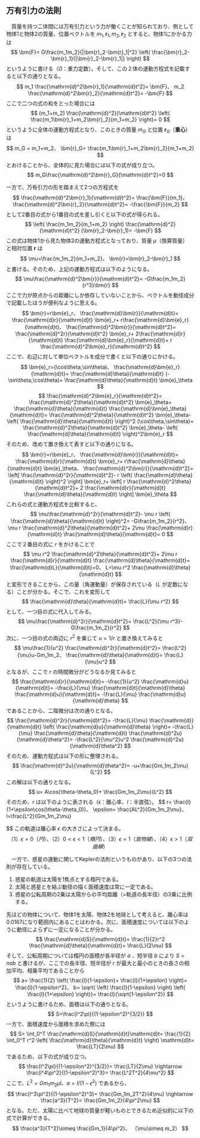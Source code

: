 
## 万有引力の法則

　質量を持つ二体間には万有引力という力が働くことが知られており、例として物体1と物体2の質量、位置ベクトルを $m_1,\bm{r}_1,m_2,\bm{r}_2$ とすると、物体1にかかる力は
$$
    \bm{F}=
    G\frac{m_1m_2}{|\bm{r}_2-\bm{r}_1|^2}
    \left(
    \frac{\bm{r}_2-\bm{r}_1}{|\bm{r}_2-\bm{r}_1|}
    \right)
$$
というように書ける（$G$：重力定数）。そして、この２体の運動方程式を記載すると以下の通りとなる。
$$
    m_1
    \frac{\mathrm{d}^2\bm{r}_1}{\mathrm{d}t^2}=
    \bm{F}、
    m_2
    \frac{\mathrm{d}^2\bm{r}_2}{\mathrm{d}t^2}=
    -\bm{F}
$$
ここで二つの式の和をとった場合には
$$
    (m_1+m_2)
    \frac{\mathrm{d}^2}{\mathrm{d}t^2}
    \left(
        \frac{m_1\bm{r}_1+m_2\bm{r}_2}{m_1+m_2}
    \right)=
    0
$$
というように全体の運動方程式となり、このときの質量 $m_G$ と位置 $\bm{r}_G$（**重心**）は
$$
    m_G = m_1+m_2、
    \bm{r}_G=
    \frac{m_1\bm{r}_1+m_2\bm{r}_2}{m_1+m_2}
$$ 
とおけることから、全体的に見た場合には以下の式が成り立つ。
$$
    m_G\frac{\mathrm{d}^2\bm{r}_G}{\mathrm{d}t^2}=0
$$

一方で、万有引力の形を踏まえて2つの方程式を
$$
    \frac{\mathrm{d}^2\bm{r}_1}{\mathrm{d}t^2}=
    \frac{\bm{F}}{m_1}、
    \frac{\mathrm{d}^2\bm{r}_2}{\mathrm{d}t^2}=
    -\frac{\bm{F}}{m_2}
$$
として2番目の式から1番目の式を差し引くと以下の式が得られる。
$$
    \left(
        \frac{m_1m_2}{m_1+m_2}
    \right)
    \frac{\mathrm{d}^2}{\mathrm{d}t^2}
    (\bm{r}_2-\bm{r}_1)=
    -\bm{F}
$$
この式は物体1から見た物体2の運動方程式となっており、質量 $\mu$（換算質量） と相対位置 $\bm{r}$ は
$$
    \mu=\frac{m_1m_2}{m_1+m_2}、
    \bm{r}=\bm{r}_2-\bm{r}_1
$$
と書ける。そのため、上記の運動方程式は以下のようになる。
$$
    \mu\frac{\mathrm{d}^2\bm{r}}{\mathrm{d}t^2}=
    -G\frac{m_1m_2}{r^3}\bm{r}
$$
ここで力が原点からの距離にしか依存していないことから、ベクトルを動径成分で記載したほうが便利なように思える。
$$
    \bm{r}=r\bm{e}_r、
    \frac{\mathrm{d}\bm{r}}{\mathrm{d}t}=
    \frac{\mathrm{d}r}{\mathrm{d}t}
    \bm{e}_r+
    r\frac{\mathrm{d}\bm{e}_r}{\mathrm{d}t}、
    \frac{\mathrm{d}^2\bm{r}}{\mathrm{d}t^2}=
    \frac{\mathrm{d}^2r}{\mathrm{d}t^2}
    \bm{e}_r+
    2\frac{\mathrm{d}r}{\mathrm{d}t}
    \frac{\mathrm{d}\bm{e}_r}{\mathrm{d}t}+
    r
    \frac{\mathrm{d}^2\bm{e}_r}{\mathrm{d}t^2}
$$
ここで、右辺に対して単位ベクトルを成分で書くと以下の通りにかける。
$$
    \bm{e}_r=(\cos\theta,\sin\theta)、
    \frac{\mathrm{d}\bm{e}_r}{\mathrm{d}t}=
    \frac{\mathrm{d}\theta}{\mathrm{d}t}
    (-\sin\theta,\cos\theta)=
    \frac{\mathrm{d}\theta}{\mathrm{d}t}
    \bm{e}_\theta
$$
$$
    \frac{\mathrm{d}^2\bm{e}_r}{\mathrm{d}t^2}=
    \frac{\mathrm{d}^2\theta}{\mathrm{d}t^2}
    \bm{e}_\theta+
    \frac{\mathrm{d}\theta}{\mathrm{d}t}
    \frac{\mathrm{d}\bm{e}_\theta}{\mathrm{d}t}=
    \frac{\mathrm{d}^2\theta}{\mathrm{d}t^2}
    \bm{e}_\theta-
    \left(
    \frac{\mathrm{d}\theta}{\mathrm{d}t}
    \right)^2
    (\cos\theta,\sin\theta)=
    \frac{\mathrm{d}^2\theta}{\mathrm{d}t^2}
    \bm{e}_\theta-
    \left(
    \frac{\mathrm{d}\theta}{\mathrm{d}t}
    \right)^2\bm{e}_r
$$
そのため、改めて置き換えて表すと以下の通りになる。
$$
    \bm{r}=r\bm{e}_r、
    \frac{\mathrm{d}\bm{r}}{\mathrm{d}t}=
    \frac{\mathrm{d}r}{\mathrm{d}t}
    \bm{e}_r+
    r\frac{\mathrm{d}\theta}{\mathrm{d}t}
    \bm{e}_\theta、
    \frac{\mathrm{d}^2\bm{r}}{\mathrm{d}t^2}=
    \left[
    \frac{\mathrm{d}^2r}{\mathrm{d}t^2}-
    r
    \left(
    \frac{\mathrm{d}\theta}{\mathrm{d}t}
    \right)^2
    \right]
    \bm{e}_r+
    \left[
    r
    \frac{\mathrm{d}^2\theta}{\mathrm{d}t^2}+
    2
    \frac{\mathrm{d}r}{\mathrm{d}t}
    \frac{\mathrm{d}\theta}{\mathrm{d}t}
    \right]
    \bm{e}_\theta
$$
これらの式と運動方程式を比較すると、
$$
    \mu\frac{\mathrm{d}^2r}{\mathrm{d}t^2}-
    \mu r
    \left(
    \frac{\mathrm{d}\theta}{\mathrm{d}t}
    \right)^2=
    -G\frac{m_1m_2}{r^2}、
    \mu r
    \frac{\mathrm{d}^2\theta}{\mathrm{d}t^2}+
    2\mu
    \frac{\mathrm{d}r}{\mathrm{d}t}
    \frac{\mathrm{d}\theta}{\mathrm{d}t}=
    0
$$
ここで２番目の式に $r$ をかけることで
$$
    \mu r^2
    \frac{\mathrm{d}^2\theta}{\mathrm{d}t^2}+
    2\mu r
    \frac{\mathrm{d}r}{\mathrm{d}t}
    \frac{\mathrm{d}\theta}{\mathrm{d}t}=
    \frac{\mathrm{d}L}{\mathrm{d}t}=0、
    L=\mu r^2
    \frac{\mathrm{d}\theta}{\mathrm{d}t}  
$$
と変形できることから、この量（角運動量）が保存されている（$L$ が定数になる）ことが分かる。そこで、これを変形して
$$
    \frac{\mathrm{d}\theta}{\mathrm{d}t}=
    \frac{L}{\mu r^2}
$$
として、一つ目の式に代入してみる。
$$
    \mu\frac{\mathrm{d}^2r}{\mathrm{d}t^2}=
    \frac{L^2}{\mu r^3}-
    G\frac{m_1m_2}{r^2}
$$
次に、一つ目の式の両辺に $r^2$ を乗じて $u=1/r$ と置き換えてみると
$$
    \mu\frac{1}{u^2}
    \frac{\mathrm{d}^2r}{\mathrm{d}t^2}=
    \frac{L^2}{\mu}u-Gm_1m_2、
    \frac{\mathrm{d}\theta}{\mathrm{d}t}=
    \frac{L}{\mu}u^2
$$
となるが、ここで $r$ の時間微分がどうなるか見てみると
$$
    \frac{\mathrm{d}r}{\mathrm{d}t}=
    -\frac{1}{u^2}
    \frac{\mathrm{d}u}{\mathrm{d}t}=
    -\frac{L}{\mu}
    \frac{\mathrm{d}t}{\mathrm{d}\theta}
    \frac{\mathrm{d}u}{\mathrm{d}t}=
    -\frac{L}{\mu}
    \frac{\mathrm{d}u}{\mathrm{d}\theta}
$$
であることから、二階微分は次の通りとなる。
$$
    \frac{\mathrm{d}^2r}{\mathrm{d}t^2}=
    -\frac{L}{\mu}
    \frac{\mathrm{d}}{\mathrm{d}t}
    \left(
    \frac{\mathrm{d}u}{\mathrm{d}\theta}
    \right)=
    -\frac{L}{\mu}
    \frac{\mathrm{d}\theta}{\mathrm{d}t}
    \frac{\mathrm{d}^2u}{\mathrm{d}\theta^2}=
    -\frac{L^2}{\mu^2}u^2
    \frac{\mathrm{d}^2u}{\mathrm{d}\theta^2}
$$
そのため、運動方程式は以下の形に整理される。
$$
    \frac{\mathrm{d}^2u}{\mathrm{d}\theta^2}=
    -u+\frac{Gm_1m_2\mu}{L^2}
$$
この解は以下の通りとなる。
$$
    u=
    A\cos(\theta-\theta_0)+
    \frac{Gm_1m_2\mu}{L^2}
$$
そのため、$r$ は以下のように表される（$\epsilon$：離心率、$l$：半直弦）。
$$
    r=
    \frac{l}
    {1+\epsilon\cos(\theta-\theta_0)}、
    \epsilon=
    \frac{AL^2}{Gm_1m_2\mu}、
    l=\frac{L^2}{Gm_1m_2\mu}

$$
この軌道は離心率 $\epsilon$ の大きさによって決まる。
$$
（1） \epsilon = 0（円）、
（2）0 < \epsilon < 1（楕円）、
（3）\epsilon = 1（放物線）、
（4）\epsilon > 1（双曲線）
$$

　一方で、惑星の運動に関してKeplerの法則というものがあり、以下の3つの法則が存在している。

1. 惑星の軌道は太陽を1焦点とする楕円である。
1. 太陽と惑星とを結ぶ動径の描く面積速度は常に一定である。
1. 惑星の公転周期の2乗は太陽からの平均距離（=軌道の長半径）の3乗に比例する。

先ほどの物体について、物体1を太陽、物体2を地球として考えると、離心率は0.0167になり範囲内にあることはわかる。次に、面積速度については以下のように動径によらずに一定になることが分かる。
$$
    \frac{\mathrm{d}S}{\mathrm{d}t}=
    \frac{1}{2}r^2
    \frac{\mathrm{d}\theta}{\mathrm{d}t}=
    \frac{L}{2\mu}
$$
そして、公転周期については楕円の面積が長半径が $a$ 、短半径 $b$ により $S=\pi ab$ と書けるが、ここでの長半径、短半径が $r$ が最大と最小のときの長さの相加平均、相乗平均であることから
$$
    a=
    \frac{1}{2}
    \left(
        \frac{l}{1-\epsilon}+
        \frac{l}{1+\epsilon}
    \right)=
    \frac{l}{1-\epsilon^2}、
    b=
    \sqrt{
    \left(
        \frac{l}{1-\epsilon}
    \right)
    \left(
        \frac{l}{1+\epsilon}
    \right)}=
    \frac{l}{\sqrt{1-\epsilon^2}}
$$
というように書けるため、面積は以下の通りとなる。
$$
    S=\frac{l^2\pi}{(1-\epsilon^2)^{3/2}}
$$
一方で、面積速度から面積を求めた際には
$$
    S=
    \int_0^T
    \frac{\mathrm{d}S}{\mathrm{d}t}\mathrm{d}t=
    \frac{1}{2}
    \int_0^T r^2
    \left(
    \frac{\mathrm{d}\theta}{\mathrm{d}t}
    \right)
    \mathrm{d}t=
    \frac{LT}{2\mu}
$$
であるため、以下の式が成り立つ。
$$
    \frac{l^2\pi}{(1-\epsilon^2)^{3/2}}=
    \frac{LT}{2\mu}
    \rightarrow
    \frac{l^4\pi^2}{(1-\epsilon^2)^3}=
    \frac{L^2T^2}{4\mu^2}
$$
ここで、$L^2=Gm_1m_2\mu l、a=l/(1-\epsilon^2)$ であるから、
$$
    \frac{l^3\pi^2}{(1-\epsilon^2)^3}=
    \frac{Gm_1m_2T^2}{4\mu}
    \rightarrow
    \frac{a^3}{T^2}=
    \frac{Gm_1m_2}{4\pi^2\mu}
$$
となる。ただ、太陽に比べて地球の質量が軽いものとできるため近似的に以下の式で計算ができる。
$$
    \frac{a^3}{T^2}\simeq
    \frac{Gm_1}{4\pi^2}、
    （\mu\simeq m_2）
$$